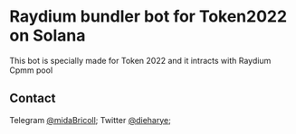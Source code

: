 # Raydium bundler bot for Token2022 on Solana

This bot is specially made for Token 2022 and it intracts with Raydium Cpmm pool

## Contact
Telegram [@midaBricoll](https://t.me/midaBricoll);
Twitter [@dieharye](https://t.me/midaBricoll);